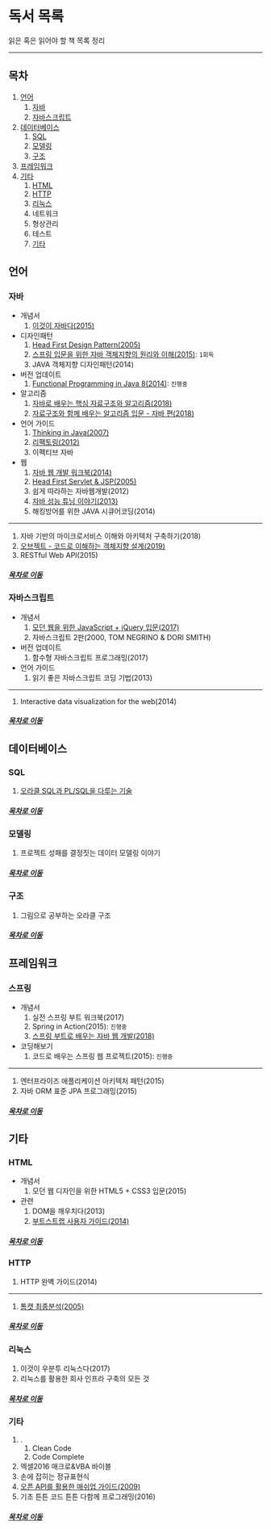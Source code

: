 독서 목록
=======
읽은 혹은 읽어야 할 책 목록 정리
- - - -
## 목차
1. [언어](#언어)
	1. [자바](#자바)
	2. [자바스크립트](#자바스크립트)
2. [데이터베이스](#데이터베이스)
	1. [SQL](#SQL)
	2. [모델링](#모델링)
	3. [구조](#구조)
3. [프레임워크](#프레임워크)
4. [기타](#기타)
	1. [HTML](#HTML)
	2. [HTTP](#HTTP)
	3. [리눅스](#리눅스)
	4. 네트워크
	5. 형상관리
	6. 테스트
	7. [기타](#기타)

## 언어
### 자바
* 개념서
	1. [이것이 자바다(2015)](https://github.com/nara1030/ThisIsJava/blob/master/README.md)
* 디자인패턴
	1. [Head First Design Pattern(2005)](https://github.com/nara1030/TIL/blob/master/docs/study/designPattern/README.md)
	2. [스프링 입문을 위한 자바 객체지향의 원리와 이해(2015)](https://github.com/nara1030/spring-basic/blob/master/book/oop_for_spring_jmkim/README.md): `1회독`
	3. JAVA 객체지향 디자인패턴(2014)
* 버전 업데이트
	1. [Functional Programming in Java 8(2014)](https://github.com/nara1030/fuctional_programming_in_java8/blob/master/README.md): `진행중`
* 알고리즘
	1. [자바로 배우는 핵심 자료구조와 알고리즘(2018)](https://github.com/nara1030/think_data_structures/blob/master/README.md)
	2. [자료구조와 함께 배우는 알고리즘 입문 - 자바 편(2018)](https://github.com/nara1030/Algorithm/blob/master/doIt_AlgorithmWithDataStructure/README.md)
* 언어 가이드
	1. [Thinking in Java(2007)](https://github.com/nara1030/thinkingInJava/blob/master/README.md)
	2. [리팩토링(2012)](https://github.com/nara1030/Refactoring/blob/master/README.md)
	3. 이펙티브 자바
* 웹
	1. [자바 웹 개발 워크북(2014)](https://github.com/nara1030/java-web-programming/blob/master/README.md)
	2. [Head First Servlet & JSP(2005)](https://github.com/nara1030/hf_servlet_and_jsp/blob/master/README.md)
	3. 쉽게 따라하는 자바웹개발(2012)
	4. [자바 성능 튜닝 이야기(2013)](https://github.com/nara1030/java_p_t_s/blob/master/README.md)
	5. 해킹방어를 위한 JAVA 시큐어코딩(2014)

- - -
1. 자바 기반의 마이크로서비스 이해와 아키텍처 구축하기(2018)
2. [오브젝트 - 코드로 이해하는 객체지향 설계(2019)](https://github.com/nara1030/TIL/blob/master/docs/book/object.md)
3. RESTful Web API(2015)

##### [목차로 이동](#목차)

### 자바스크립트
* 개념서
	1. [모던 웹을 위한 JavaScript + jQuery 입문(2017)](https://github.com/nara1030/javascript_for_modern_web/blob/master/README.md)
	2. 자바스크립트 2판(2000, TOM NEGRINO & DORI SMITH)
* 버전 업데이트
	1. 함수형 자바스크립트 프로그래밍(2017)
* 언어 가이드
	1. 읽기 좋은 자바스크립트 코딩 기법(2013)

- - -
1. Interactive data visualization for the web(2014)

##### [목차로 이동](#목차)

## 데이터베이스
### SQL
1. [오라클 SQL과 PL/SQL을 다루는 기술](https://github.com/nara1030/pl-sql/blob/master/README.md)

##### [목차로 이동](#목차)

### 모델링
1. 프로젝트 성패를 결정짓는 데이터 모델링 이야기

##### [목차로 이동](#목차)

### 구조
1. 그림으로 공부하는 오라클 구조

##### [목차로 이동](#목차)

## 프레임워크
### 스프링
* 개념서
	1. 실전 스프링 부트 워크북(2017)
	2. Spring in Action(2015): `진행중`
	3. [스프링 부트로 배우는 자바 웹 개발(2018)](https://github.com/nara1030/spring-basic/blob/master/book/java_web_by_springboot_sjyoon/README.md)
* 코딩해보기
	1. 코드로 배우는 스프링 웹 프로젝트(2015): `진행중`

- - -
1. 엔터프라이즈 애플리케이션 아키텍처 패턴(2015)
2. 자바 ORM 표준 JPA 프로그래밍(2015)

##### [목차로 이동](#목차)

## 기타
### HTML
* 개념서
	1. 모던 웹 디자인을 위한 HTML5 + CSS3 입문(2015)
* 관련
	1. DOM을 깨우치다(2013)
	2. [부트스트랩 사용자 가이드(2014)](https://github.com/nara1030/bootstrap-practice/blob/master/README.md)

##### [목차로 이동](#목차)

### HTTP
1. HTTP 완벽 가이드(2014)

- - -
1. [톰캣 최종분석(2005)](./book/how_tomcat_works/README.md)

##### [목차로 이동](#목차)

### 리눅스
1. 이것이 우분투 리눅스다(2017)
2. 리눅스를 활용한 회사 인프라 구축의 모든 것

##### [목차로 이동](#목차)

### 기타
1. .
	1. Clean Code
	2. Code Complete
2. 엑셀2016 매크로&VBA 바이블
3. 손에 잡히는 정규표현식
4. [오픈 API를 활용한 매쉬업 가이드(2009)](./book/mashup_guide_for_open_api/README.md)
5. 기초 튼튼 코드 튼튼 다함께 프로그래밍(2016)

##### [목차로 이동](#목차)